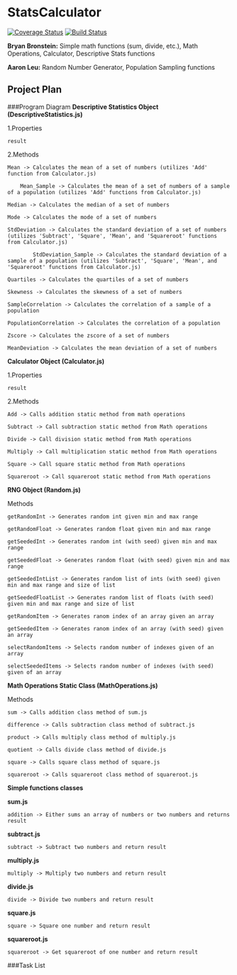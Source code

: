 # StatsCalculator
[![Coverage Status](https://coveralls.io/repos/github/aal55/StatsCalculator/badge.svg?branch=Simple_Math_Functions)](https://coveralls.io/github/aal55/StatsCalculator?branch=Simple_Math_Functions) [![Build Status](https://travis-ci.com/aal55/StatsCalculator.svg?branch=master)](https://travis-ci.com/aal55/StatsCalculator)

**Bryan Bronstein:** Simple math functions (sum, divide, etc.), Math Operations, Calculator, Descriptive Stats functions

**Aaron Leu:** Random Number Generator, Population Sampling functions



## Project Plan
###Program Diagram
**Descriptive Statistics Object (DescriptiveStatistics.js)**

1.Properties

    result 
    
    
2.Methods

    Mean -> Calculates the mean of a set of numbers (utilizes 'Add' function from Calculator.js)
    
        Mean_Sample -> Calculates the mean of a set of numbers of a sample of a population (utilizes 'Add' functions from Calculator.js)
            
    Median -> Calculates the median of a set of numbers
    
    Mode -> Calculates the mode of a set of numbers
    
    StdDeviation -> Calculates the standard deviation of a set of numbers (utilizes 'Subtract', 'Square', 'Mean', and 'Squareroot' functions from Calculator.js)

            StdDeviation_Sample -> Calculates the standard deviation of a sample of a population (utilizes 'Subtract', 'Square', 'Mean', and 'Squareroot' functions from Calculator.js)

    Quartiles -> Calculates the quartiles of a set of numbers
    
    Skewness -> Calculates the skewness of a set of numbers
    
    SampleCorrelation -> Calculates the correlation of a sample of a population
    
    PopulationCorrelation -> Calculates the correlation of a population
    
    Zscore -> Calculates the zscore of a set of numbers
    
    MeanDeviation -> Calculates the mean deviation of a set of numbers

**Calculator Object (Calculator.js)**

1.Properties

    result 
    
    
2.Methods

    Add -> Calls addition static method from math operations
            
    Subtract -> Call subtraction static method from Math operations
    
    Divide -> Call division static method from Math operations
    
    Multiply -> Call multiplication static method from Math operations

    Square -> Call square static method from Math operations
    
    Squareroot -> Call squareroot static method from Math operations
    
**RNG Object (Random.js)**

Methods

    getRandomInt -> Generates random int given min and max range
            
    getRandomFloat -> Generates random float given min and max range
    
    getSeededInt -> Generates random int (with seed) given min and max range
    
    getSeededFloat -> Generates random float (with seed) given min and max range
    
    getSeededIntList -> Generates random list of ints (with seed) given min and max range and size of list
    
    getSeededFloatList -> Generates random list of floats (with seed) given min and max range and size of list

    getRandomItem -> Generates ranom index of an array given an array
    
    getSeededItem -> Generates ranom index of an array (with seed) given an array
    
    selectRandomItems -> Selects random number of indexes given of an array 
    
    selectSeededItems -> Selects random number of indexes (with seed) given of an array 

**Math Operations Static Class (MathOperations.js)**

Methods

```
sum -> Calls addition class method of sum.js

difference -> Calls subtraction class method of subtract.js

product -> Calls multiply class method of multiply.js

quotient -> Calls divide class method of divide.js

square -> Calls square class method of square.js

squareroot -> Calls squareroot class method of squareroot.js
```


**Simple functions classes**


**sum.js**
```
addition -> Either sums an array of numbers or two numbers and returns result
```

**subtract.js**
```
subtract -> Subtract two numbers and return result
```

**multiply.js**
```
multiply -> Multiply two numbers and return result
```
**divide.js**
```
divide -> Divide two numbers and return result
```
**square.js**
```
square -> Square one number and return result
```
**squareroot.js**
```
squareroot -> Get squareroot of one number and return result
```


###Task List

















